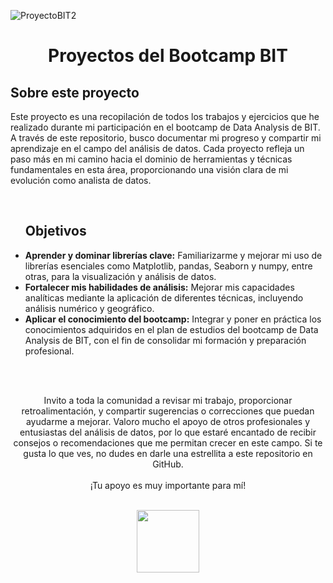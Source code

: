 
![ProyectoBIT2](https://github.com/user-attachments/assets/21feaa04-f09c-4745-bfc1-3e2cf735137c)

<div align="center">
  <h1><bold></bold>Proyectos del Bootcamp BIT</bold></h1>
</div>

<div>
  <h2><bold></bold>Sobre este proyecto</bold></h2>
  <p>Este proyecto es una recopilación de todos los trabajos y ejercicios que he realizado durante mi participación en el bootcamp de Data Analysis de BIT. 
  A través de este repositorio, busco documentar mi progreso y compartir mi aprendizaje en el campo del análisis de datos.
  Cada proyecto refleja un paso más en mi camino hacia el dominio de herramientas y técnicas fundamentales en esta área, proporcionando una visión clara de mi evolución como analista de   datos.</p>
</div>
<br>
<div>
  <ul>
  <h2>Objetivos</h2>
  <li><strong>Aprender y dominar librerías clave:</strong> Familiarizarme y mejorar mi uso de librerías esenciales como Matplotlib, pandas, Seaborn y numpy, entre otras, para la   visualización y análisis de datos.</li>
  <li><strong>Fortalecer mis habilidades de análisis:</strong> Mejorar mis capacidades analíticas mediante la aplicación de diferentes técnicas, incluyendo análisis numérico y geográfico.</li>
  <li><strong>Aplicar el conocimiento del bootcamp:</strong> Integrar y poner en práctica los conocimientos adquiridos en el plan de estudios del bootcamp de Data Analysis de BIT, con el fin de consolidar mi formación y preparación profesional.</li>
  </ul>
</div>
<br>
<br>
<div align="center">
<p>Invito a toda la comunidad a revisar mi trabajo, proporcionar retroalimentación, y compartir sugerencias o correcciones que puedan ayudarme a mejorar. 
  Valoro mucho el apoyo de otros profesionales y entusiastas del análisis de datos, por lo que estaré encantado de recibir consejos o recomendaciones que me permitan crecer en este campo. Si te gusta lo que ves, no dudes en darle una estrellita a este repositorio en GitHub. 
  <br>
  <br>
  ¡Tu apoyo es muy importante para mí!</p><br> <img src='https://raw.githubusercontent.com/ShahriarShafin/ShahriarShafin/main/Assets/handshake.gif' width="100px"></i> 
</div>
